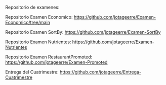 Repositorio de examenes:

Repositorio Examen Economico:
https://github.com/jotageerre/Examen-Economico/tree/main

Repositorio Examen SortBy:
https://github.com/jotageerre/Examen-SortBy

Repositorio Examen Nutrientes:
https://github.com/jotageerre/Examen-Nutrientes

Repositorio Examen RestaurantPromoted:
https://github.com/jotageerre/Examen-Promoted

Entrega del Cuatrimestre:
https://github.com/jotageerre/Entrega-Cuatrimestre
